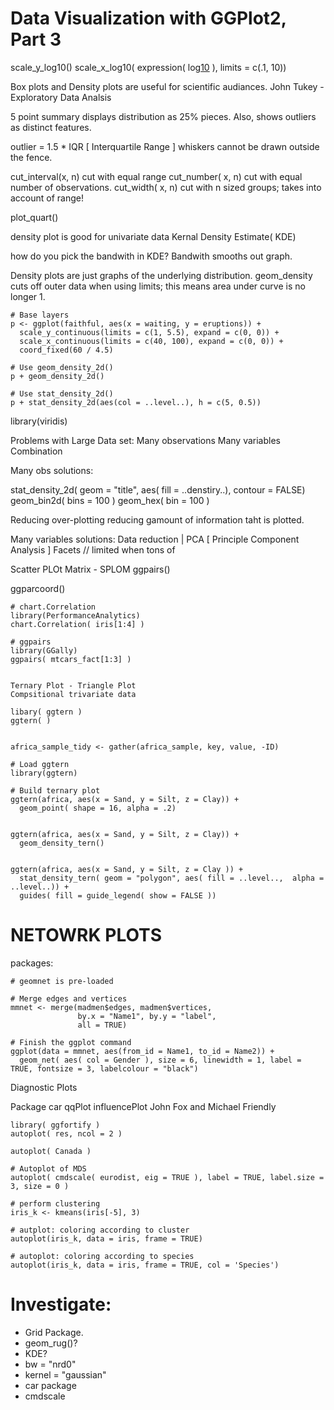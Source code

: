 # Data Visualization with GGPlot2, Part 3

scale_y_log10() 
scale_x_log10( expression( log[10](Carat) ), limits = c(.1, 10))

Box plots and Density plots are useful for scientific audiances.
John Tukey - Exploratory Data Analsis

5 point summary displays distribution as 25% pieces.
Also, shows outliers as distinct features.

outlier = 1.5 * IQR [ Interquartile Range ]
whiskers cannot be drawn outside the fence.

cut_interval(x, n) cut with equal range
cut_number( x, n) cut with equal number of observations.
cut_width( x, n) cut with n sized groups; takes into account of range!

plot_quart() 

density plot is good for univariate data
Kernal Density Estimate( KDE) 

how do you pick the bandwith in KDE? 
Bandwith smooths out graph.

Density plots are just graphs of the underlying distribution.
geom_density cuts off outer data when using limits; this means area under curve is no longer 1.



```
# Base layers
p <- ggplot(faithful, aes(x = waiting, y = eruptions)) +
  scale_y_continuous(limits = c(1, 5.5), expand = c(0, 0)) +
  scale_x_continuous(limits = c(40, 100), expand = c(0, 0)) +
  coord_fixed(60 / 4.5)

# Use geom_density_2d()
p + geom_density_2d()

# Use stat_density_2d()
p + stat_density_2d(aes(col = ..level..), h = c(5, 0.5))
```

library(viridis)




Problems with Large Data set:
Many observations
Many variables
Combination


Many obs solutions:

stat_density_2d( geom = "title", aes( fill = ..denstiry..), contour = FALSE)
geom_bin2d( bins = 100 )
geom_hex( bin = 100 )

Reducing over-plotting
reducing gamount of information taht is plotted.

Many variables solutions:
Data reduction | PCA [ Principle Component Analysis ]
Facets // limited when tons of 


Scatter PLOt Matrix - SPLOM
ggpairs()

ggparcoord()

```
# chart.Correlation
library(PerformanceAnalytics)
chart.Correlation( iris[1:4] )

# ggpairs
library(GGally)
ggpairs( mtcars_fact[1:3] )


Ternary Plot - Triangle Plot
Compsitional trivariate data 

libary( ggtern )
ggtern( )


africa_sample_tidy <- gather(africa_sample, key, value, -ID)

# Load ggtern
library(ggtern)

# Build ternary plot
ggtern(africa, aes(x = Sand, y = Silt, z = Clay)) +
  geom_point( shape = 16, alpha = .2)


ggtern(africa, aes(x = Sand, y = Silt, z = Clay)) +
  geom_density_tern()


ggtern(africa, aes(x = Sand, y = Silt, z = Clay )) +
  stat_density_tern( geom = "polygon", aes( fill = ..level..,  alpha = ..level..)) +
  guides( fill = guide_legend( show = FALSE ))
```

# NETOWRK PLOTS
packages:


```
# geomnet is pre-loaded

# Merge edges and vertices
mmnet <- merge(madmen$edges, madmen$vertices,
               by.x = "Name1", by.y = "label",
               all = TRUE)

# Finish the ggplot command
ggplot(data = mmnet, aes(from_id = Name1, to_id = Name2)) +
  geom_net( aes( col = Gender ), size = 6, linewidth = 1, label = TRUE, fontsize = 3, labelcolour = "black")
```


Diagnostic Plots


Package car
qqPlot
influencePlot
John Fox and Michael Friendly

```
library( ggfortify )
autoplot( res, ncol = 2 )
```

```
autoplot( Canada )
```

```
# Autoplot of MDS
autoplot( cmdscale( eurodist, eig = TRUE ), label = TRUE, label.size = 3, size = 0 )
```

```
# perform clustering
iris_k <- kmeans(iris[-5], 3)

# autplot: coloring according to cluster
autoplot(iris_k, data = iris, frame = TRUE)

# autoplot: coloring according to species
autoplot(iris_k, data = iris, frame = TRUE, col = 'Species')
```



# Investigate:
- Grid Package.
- geom_rug()?
- KDE?
- bw = "nrd0"
- kernel = "gaussian"
- car package
- cmdscale